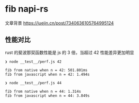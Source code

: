 # fib napi-rs

文章背景 https://juejin.cn/post/7340636105764995124

## 性能对比

rust 的斐波那契函数性能是 js 的 3 倍，当超过 42 性能差异更加明显

`❯ node __test__/perf.js 42`

```
fib from native when n = 42: 501.801ms
fib from javascript when n = 42: 1.494s
```

`❯ node __test__/perf.js 44`

```
fib from native when n = 44: 1.314s
fib from javascript when n = 44: 3.849s
```